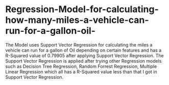 # Regression-Model-for-calculating-how-many-miles-a-vehicle-can-run-for-a-gallon-oil-
The Model uses Support Vector Regression for calculating the miles a vehicle can run for a gallon of Oil depending on certain features and has a R-Squared value of 0.79905 after applying Support Vector Regression. The Support Vector Regression is applied after trying other Regression models such as Decision Tree Regression, Random Forrest Regression, Multiple Linear Regression which all has a R-Squared value less than that I got in Support Vector Regression.
